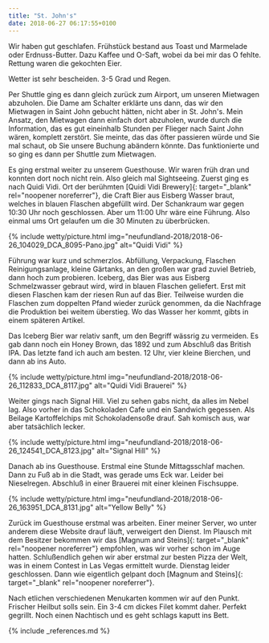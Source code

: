 ```yaml
---
title: "St. John's"
date: 2018-06-27 06:17:55+0100
---
```


Wir haben gut geschlafen. Frühstück bestand aus Toast und Marmelade oder Erdnuss-Butter. Dazu Kaffee und O-Saft, wobei da bei mir das O fehlte. Rettung waren die gekochten Eier.

Wetter ist sehr bescheiden. 3-5 Grad und Regen.

Per Shuttle ging es dann gleich zurück zum Airport, um unseren Mietwagen abzuholen. Die Dame am Schalter erklärte uns dann, das wir den Mietwagen in Saint John gebucht hätten, nicht aber in St. John's. Mein Ansatz, den Mietwagen dann einfach dort abzuholen, wurde durch die Information, das es gut eineinhalb Stunden per Flieger nach Saint John wären, komplett zerstört. Sie meinte, das das öfter passieren würde und Sie mal schaut, ob Sie unsere Buchung abändern könnte. Das funktionierte und so ging es dann per Shuttle zum Mietwagen.

Es ging erstmal weiter zu unserem Guesthouse. Wir waren früh dran und konnten dort noch nicht rein. Also gleich mal Sightseeing. Zuerst ging es nach Quidi Vidi. Ort der berühmten [Quidi Vidi Brewery]{: target="_blank" rel="noopener noreferrer"}, die Craft Bier aus Eisberg Wasser braut, welches in blauen Flaschen abgefüllt wird. Der Schankraum war gegen 10:30 Uhr noch geschlossen. Aber um 11:00 Uhr wäre eine Führung. Also einmal ums Ort gelaufen um die 30 Minuten zu überbrücken.

{% include wetty/picture.html img="neufundland-2018/2018-06-26_104029_DCA_8095-Pano.jpg" alt="Quidi Vidi" %}

Führung war kurz und schmerzlos. Abfüllung, Verpackung, Flaschen Reinigungsanlage, kleine Gärtanks, an den großen war grad zuviel Betrieb, dann hoch zum probieren. Iceberg, das Bier was aus Eisberg Schmelzwasser gebraut wird, wird in blauen Flaschen geliefert. Erst mit diesen Flaschen kam der riesen Run auf das Bier. Teilweise wurden die Flaschen zum doppelten Pfand wieder zurück genommen, da die Nachfrage die Produktion bei weitem überstieg. Wo das Wasser her kommt, gibts in einem späteren Artikel.

Das Iceberg Bier war relativ sanft, um den Begriff wässrig zu vermeiden. Es gab dann noch ein Honey Brown, das 1892 und zum Abschluß das British IPA. Das letzte fand ich auch am besten. 12 Uhr, vier kleine Bierchen, und dann ab ins Auto.

{% include wetty/picture.html img="neufundland-2018/2018-06-26_112833_DCA_8117.jpg" alt="Quidi Vidi Brauerei" %}

Weiter gings nach Signal Hill. Viel zu sehen gabs nicht, da alles im Nebel lag. Also vorher in das Schokoladen Cafe und ein Sandwich gegessen. Als Beilage Kartoffelchips mit Schokoladensoße drauf. Sah komisch aus, war aber tatsächlich lecker.


{% include wetty/picture.html img="neufundland-2018/2018-06-26_124541_DCA_8123.jpg" alt="Signal Hill" %}


Danach ab ins Guesthouse. Erstmal eine Stunde Mittagsschlaf machen. Dann zu Fuß ab in die Stadt, was gerade ums Eck war. Leider bei Nieselregen. Abschluß in einer Brauerei mit einer kleinen Fischsuppe.


{% include wetty/picture.html img="neufundland-2018/2018-06-26_163951_DCA_8131.jpg" alt="Yellow Belly" %}


Zurück im Guesthouse erstmal was arbeiten. Einer meiner Server, wo unter anderem diese Website drauf läuft, verweigert den Dienst. Im Plausch mit dem Besitzer bekommen wir das [Magnum and Steins]{: target="_blank" rel="noopener noreferrer"} empfohlen, was wir vorher schon im Auge hatten. Schlußendlich gehen wir aber erstmal zur besten Pizza der Welt, was in einem Contest in Las Vegas ermittelt wurde. Dienstag leider geschlossen. Dann wie eigentlich gelpant doch [Magnum and Steins]{: target="_blank" rel="noopener noreferrer"}.

Nach etlichen verschiedenen Menukarten kommen wir auf den Punkt. Frischer Heilbut solls sein. Ein 3-4 cm dickes Filet kommt daher. Perfekt gegrillt. Noch einen Nachtisch und es geht schlags kaputt ins Bett.
  

{% include _references.md %}